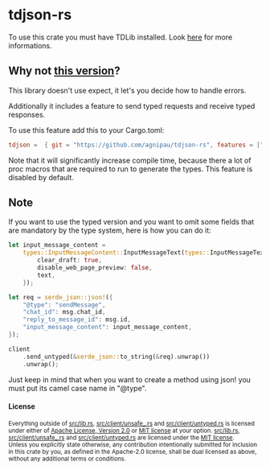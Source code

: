 # tdjson-rs

To use this crate you must have TDLib installed.
Look [here](https://github.com/agnipau/tdjson-sys/blob/master/README.md) for
more informations.

## Why not [this version](https://github.com/mersinvald/tdjson-rs)?

This library doesn't use expect, it let's you decide how to handle errors.

Additionally it includes a feature to send typed requests and receive typed
responses.

To use this feature add this to your Cargo.toml:

```toml
tdjson =  { git = "https://github.com/agnipau/tdjson-rs", features = ["types"] }
```

Note that it will significantly increase compile time, because there a lot of
proc macros that are required to run to generate the types. This feature is
disabled by default.

## Note

If you want to use the typed version and you want to omit some fields that
are mandatory by the type system, here is how you can do it:

```rust
let input_message_content =
    types::InputMessageContent::InputMessageText(types::InputMessageText {
        clear_draft: true,
        disable_web_page_preview: false,
        text,
    });

let req = serde_json::json!({
    "@type": "sendMessage",
    "chat_id": msg.chat_id,
    "reply_to_message_id": msg.id,
    "input_message_content": input_message_content,
});

client
    .send_untyped(&serde_json::to_string(&req).unwrap())
    .unwrap();
```

Just keep in mind that when you want to create a method using json! you must
put its camel case name in "@type".

#### License

<sup>
Everything outside of <a href="src/lib.rs">src/lib.rs</a>, <a href="src/client/unsafe_.rs">src/client/unsafe_.rs</a> and <a href="src/client/untyped.rs">src/client/untyped.rs</a> is licensed under either of <a
href="LICENSE-APACHE">Apache License, Version 2.0</a> or <a
href="LICENSE-MIT">MIT license</a> at your option. <a href="src/lib.rs">src/lib.rs</a>, <a href="src/client/unsafe_.rs">src/client/unsafe_.rs</a> and <a href="src/client/untyped.rs">src/client/untyped.rs</a> are
licensed under the <a href="src/client/LICENSE-MIT">MIT license</a>.
</sup>

<br>

<sub>
Unless you explicitly state otherwise, any contribution intentionally submitted
for inclusion in this crate by you, as defined in the Apache-2.0 license, shall
be dual licensed as above, without any additional terms or conditions.
</sub>
